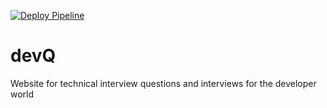 [![Deploy Pipeline](https://github.com/DaviidBlanch/devQ/actions/workflows/pipeline.yaml/badge.svg)](https://github.com/DaviidBlanch/devQ/actions/workflows/pipeline.yaml)
# devQ

Website for technical interview questions and interviews for the developer world